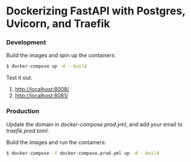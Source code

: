 # Dockerizing FastAPI with Postgres, Uvicorn, and Traefik

### Development

Build the images and spin up the containers:

```sh
$ docker-compose up -d --build
```

Test it out:

1. [http://localhost:8008/](http://localhost:8008/)
1. [http://localhost:8081/](http://localhost:8081/)

### Production

Update the domain in *docker-compose.prod.yml*, and add your email to *traefik.prod.toml*.

Build the images and run the containers:

```sh
$ docker-compose -f docker-compose.prod.yml up -d --build
```
